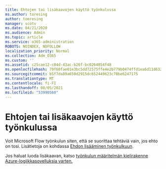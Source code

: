 ```yaml
---
title: Ehtojen tai lisäkaavojen käyttö työnkulussa
ms.author: toresing
author: tomresing
manager: scotv
ms.date: 04/21/2020
ms.audience: Admin
ms.topic: article
ms.service: o365-administration
ROBOTS: NOINDEX, NOFOLLOW
localization_priority: Normal
ms.collection: Adm_O365
ms.custom: ''
ms.assetid: c25cae12-c04d-43ac-b26f-bc0264854f48
ms.openlocfilehash: 79f60fae01e3bc5dd72575ffe4e2b779b0474ffd1ea6d11d632365cd63c5bf81
ms.sourcegitcommit: b5f7da89a650d2915dc652449623c78be6247175
ms.translationtype: MT
ms.contentlocale: fi-FI
ms.lasthandoff: 08/05/2021
ms.locfileid: "53990560"
---
```

# <a name="use-conditions-or-advanced-formulas-in-a-flow"></a>Ehtojen tai lisäkaavojen käyttö työnkulussa

Voit Microsoft Flow työnkulun siten, että se suorittaa tehtäviä vain, jos ehto on tosi. Lisätietoja on kohdassa [Ehdon lisääminen työnkulkuun](https://go.microsoft.com/fwlink/?linkid=872112).
  
Jos haluat luoda lisäkaavan, katso [työnkulun määritelmän kielirakenne Azure-logiikkasovelluksia varten.](https://aka.ms/logicexpressions)
  

